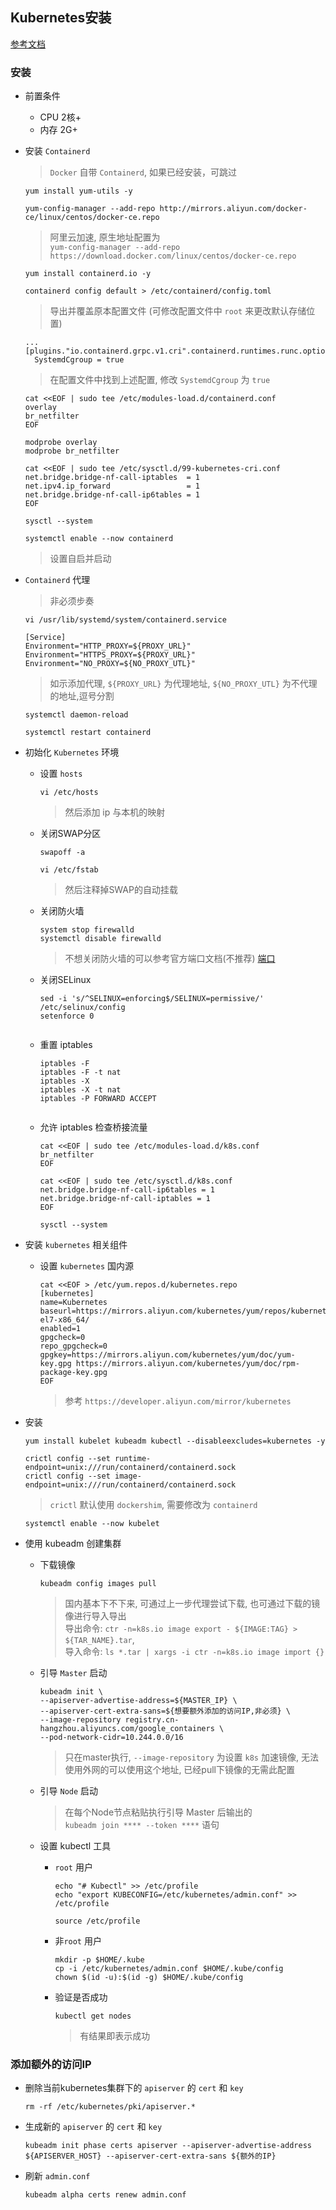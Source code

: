 ## Kubernetes安装

[参考文档](https://kubernetes.io/zh/docs/setup/production-environment/tools/kubeadm/)

### 安装

- 前置条件

    - CPU 2核+
    - 内存 2G+

- 安装 `Containerd`
  > `Docker` 自带 `Containerd`, 如果已经安装，可跳过

  ```
  yum install yum-utils -y
  ```
  
  ```
  yum-config-manager --add-repo http://mirrors.aliyun.com/docker-ce/linux/centos/docker-ce.repo
  ```
  > 阿里云加速, 原生地址配置为 <br/> `yum-config-manager --add-repo https://download.docker.com/linux/centos/docker-ce.repo`

  ```
  yum install containerd.io -y
  ```
  
  ```
  containerd config default > /etc/containerd/config.toml
  ```
  > 导出并覆盖原本配置文件 (可修改配置文件中 `root` 来更改默认存储位置)

  ```
  ...
  [plugins."io.containerd.grpc.v1.cri".containerd.runtimes.runc.options]
    SystemdCgroup = true
  ```
  > 在配置文件中找到上述配置, 修改 `SystemdCgroup` 为 `true`

  ```
  cat <<EOF | sudo tee /etc/modules-load.d/containerd.conf
  overlay
  br_netfilter
  EOF
  
  modprobe overlay
  modprobe br_netfilter
  
  cat <<EOF | sudo tee /etc/sysctl.d/99-kubernetes-cri.conf
  net.bridge.bridge-nf-call-iptables  = 1
  net.ipv4.ip_forward                 = 1
  net.bridge.bridge-nf-call-ip6tables = 1
  EOF
  
  sysctl --system
  
  ```
  
  ```
  systemctl enable --now containerd
  ```
  > 设置自启并启动

- `Containerd` 代理
  > 非必须步奏

  ```
  vi /usr/lib/systemd/system/containerd.service
  ```
  
  ```
  [Service]
  Environment="HTTP_PROXY=${PROXY_URL}"
  Environment="HTTPS_PROXY=${PROXY_URL}"
  Environment="NO_PROXY=${NO_PROXY_UTL}"
  ```
  > 如示添加代理, `${PROXY_URL}` 为代理地址, `${NO_PROXY_UTL}` 为不代理的地址,逗号分割

  ```
  systemctl daemon-reload
  ```
  
  ```
  systemctl restart containerd
  ```

- 初始化 `Kubernetes` 环境

  - 设置 `hosts`

    ```
    vi /etc/hosts
    ```
    > 然后添加 ip 与本机的映射
  
  - 关闭SWAP分区
    ```
    swapoff -a
    ```

    ```
    vi /etc/fstab
    ```
    > 然后注释掉SWAP的自动挂载

  - 关闭防火墙
    ```
    system stop firewalld
    systemctl disable firewalld
    
    ```
    > 不想关闭防火墙的可以参考官方端口文档(不推荐) [端口](https://kubernetes.io/zh/docs/reference/ports-and-protocols/)

  - 关闭SELinux

    ```
    sed -i 's/^SELINUX=enforcing$/SELINUX=permissive/' /etc/selinux/config
    setenforce 0
      
    ```

  - 重置 iptables

    ```
    iptables -F
    iptables -F -t nat
    iptables -X
    iptables -X -t nat
    iptables -P FORWARD ACCEPT
      
    ```

  - 允许 iptables 检查桥接流量

    ```
    cat <<EOF | sudo tee /etc/modules-load.d/k8s.conf
    br_netfilter
    EOF

    cat <<EOF | sudo tee /etc/sysctl.d/k8s.conf
    net.bridge.bridge-nf-call-ip6tables = 1
    net.bridge.bridge-nf-call-iptables = 1
    EOF

    sysctl --system
    
    ```

- 安装 `kubernetes` 相关组件

    - 设置 `kubernetes` 国内源

      ```
      cat <<EOF > /etc/yum.repos.d/kubernetes.repo
      [kubernetes]
      name=Kubernetes
      baseurl=https://mirrors.aliyun.com/kubernetes/yum/repos/kubernetes-el7-x86_64/
      enabled=1
      gpgcheck=0
      repo_gpgcheck=0
      gpgkey=https://mirrors.aliyun.com/kubernetes/yum/doc/yum-key.gpg https://mirrors.aliyun.com/kubernetes/yum/doc/rpm-package-key.gpg
      EOF

      ```
      > 参考 `https://developer.aliyun.com/mirror/kubernetes`

- 安装
  ```
  yum install kubelet kubeadm kubectl --disableexcludes=kubernetes -y 
  ```

  ```
  crictl config --set runtime-endpoint=unix:///run/containerd/containerd.sock
  crictl config --set image-endpoint=unix:///run/containerd/containerd.sock
  
  ```
  > `crictl` 默认使用 `dockershim`, 需要修改为 `containerd`

  ```
  systemctl enable --now kubelet
  ```

- 使用 kubeadm 创建集群

    - 下载镜像

      ```
      kubeadm config images pull
      ```
      > 国内基本下不下来, 可通过上一步代理尝试下载, 也可通过下载的镜像进行导入导出<br/> 导出命令: `ctr -n=k8s.io image export - ${IMAGE:TAG} > ${TAR_NAME}.tar`,<br/> 导入命令: `ls *.tar | xargs -i ctr -n=k8s.io image import {}`

    - 引导 `Master` 启动

      ```
      kubeadm init \
      --apiserver-advertise-address=${MASTER_IP} \
      --apiserver-cert-extra-sans=${想要额外添加的访问IP,非必须} \
      --image-repository registry.cn-hangzhou.aliyuncs.com/google_containers \
      --pod-network-cidr=10.244.0.0/16
      ```
      > 只在master执行, `--image-repository` 为设置 `k8s` 加速镜像, 无法使用外网的可以使用这个地址, 已经pull下镜像的无需此配置

    - 引导 `Node` 启动
      > 在每个Node节点粘贴执行引导 Master 后输出的 <br/> `kubeadm join **** --token ****` 语句

    - 设置 kubectl 工具

      - `root` 用户
  
        ```
        echo "# Kubectl" >> /etc/profile
        echo "export KUBECONFIG=/etc/kubernetes/admin.conf" >> /etc/profile
        ```
  
        ```
        source /etc/profile
        ```

      - 非`root` 用户

        ```
        mkdir -p $HOME/.kube
        cp -i /etc/kubernetes/admin.conf $HOME/.kube/config
        chown $(id -u):$(id -g) $HOME/.kube/config
        ```

      - 验证是否成功

        ```
        kubectl get nodes
        ```
        > 有结果即表示成功

### 添加额外的访问IP

- 删除当前kubernetes集群下的 `apiserver` 的 `cert` 和 `key`

  ```
  rm -rf /etc/kubernetes/pki/apiserver.*
  ```

- 生成新的 `apiserver` 的 `cert` 和 `key`

  ```
  kubeadm init phase certs apiserver --apiserver-advertise-address ${APISERVER_HOST} --apiserver-cert-extra-sans ${额外的IP}
  ```

- 刷新 `admin.conf`

  ```
  kubeadm alpha certs renew admin.conf
  ```
